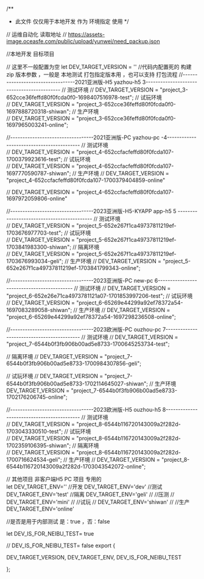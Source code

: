 /**
 * 此文件 仅仅用于本地开发 作为 环境指定 使用
 */
 
// 运维自动化 读取地址
// https://assets-image.oceasfe.com/public/upload/yunwei/need_packup.json

 
//本地开发 目标项目
 

// 这里不一般配置为空 
let  DEV_TARGET_VERSION = ''
//代码内配置死的    构建 zip 版本参数    ，一般是 本地测试 打包指定版本用 ，也可以支持 打包流程 
//----------------------------------2021亚洲版-H5  yazhou-h5 3-------------------------------------------
// 测试环境
// DEV_TARGET_VERSION = "project_3-652cce36feffd80f0fcda0f0-1698407516978-test";
// 试玩环境     
// DEV_TARGET_VERSION = "project_3-652cce36feffd80f0fcda0f0-1697888720318-shiwan";
// 生产环境    
// DEV_TARGET_VERSION = "project_3-652cce36feffd80f0fcda0f0-1697965003241-online";

//----------------------------------2021亚洲版-PC  	yazhou-pc -4------------------------------------------
// 测试环境  
// DEV_TARGET_VERSION = "project_4-652ccfacfeffd80f0fcda107-1700379923616-test";
// 试玩环境  
// DEV_TARGET_VERSION = "project_4-652ccfacfeffd80f0fcda107-1697770590787-shiwan";
// 生产环境
// DEV_TARGET_VERSION = "project_4-652ccfacfeffd80f0fcda107-1700379404859-online"

// DEV_TARGET_VERSION = "project_4-652ccfacfeffd80f0fcda107-1697972059806-online"


//----------------------------------2023亚洲版-H5-KYAPP  app-h5  5 -------------------------------------------
// 测试环境  
// DEV_TARGET_VERSION = "project_5-652e267f1ca49737811219ef-1703676977703-test";
// 试玩环境  
// DEV_TARGET_VERSION = "project_5-652e267f1ca49737811219ef-1703841983300-shiwan";
// 隔离环境  
// DEV_TARGET_VERSION = "project_5-652e267f1ca49737811219ef-1703676993034-geli";
// 生产环境
// DEV_TARGET_VERSION = "project_5-652e267f1ca49737811219ef-1703841799343-online";

//----------------------------------2023亚洲版-PC   new-pc 6-------------------------------------------
// 测试环境
// DEV_TARGET_VERSION = "project_6-652e26e71ca4973781121a07-1701853997206-test";
// 试玩环境  
// DEV_TARGET_VERSION = "project_6-65269e44299a92ef78372a54-1697083289058-shiwan";
// 生产环境
// DEV_TARGET_VERSION = "project_6-65269e44299a92ef78372a54-1697298236508-online";




//----------------------------------2023欧洲版-PC  ouzhou-pc 7-------------------------------------------
// 测试环境
// DEV_TARGET_VERSION = "project_7-6544b0f3fb906b00ad5e8733-1700645253734-test";
   
// 隔离环境
// DEV_TARGET_VERSION = "project_7-6544b0f3fb906b00ad5e8733-1700984307856-geli";

// 试玩环境
// DEV_TARGET_VERSION = "project_7-6544b0f3fb906b00ad5e8733-1702114645027-shiwan";
// 生产环境
DEV_TARGET_VERSION = "project_7-6544b0f3fb906b00ad5e8733-1702176206745-online";

//----------------------------------2023欧洲版-H5  ouzhou-h5 8-------------------------------------------
// 测试环境  
// DEV_TARGET_VERSION = "project_8-6544b116720143009a2f282d-1703043330510-test";
// 试玩环境  
// DEV_TARGET_VERSION = "project_8-6544b116720143009a2f282d-1702359106395-shiwan";
// 隔离环境  
// DEV_TARGET_VERSION = "project_8-6544b116720143009a2f282d-1700716624534-geli";
// 生产环境
// DEV_TARGET_VERSION = "project_8-6544b116720143009a2f282d-1703043542072-online";




















// 其他项目 非客户端H5 PC 项目 专用的  
let DEV_TARGET_ENV=''
//开发
DEV_TARGET_ENV='dev'
//测试
DEV_TARGET_ENV='test'
//隔离
DEV_TARGET_ENV='geli'
// //压测
// DEV_TARGET_ENV='mini'
// //试玩
// DEV_TARGET_ENV='shiwan'
// //生产
DEV_TARGET_ENV='online'



//是否是用于内部测试  是：true ，否：false

let DEV_IS_FOR_NEIBU_TEST= true


//  DEV_IS_FOR_NEIBU_TEST= false
export {
 
 
  DEV_TARGET_VERSION,
  DEV_TARGET_ENV,
  DEV_IS_FOR_NEIBU_TEST
 
 
};
